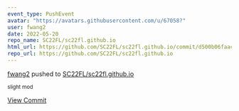 ```yaml
---
event_type: PushEvent
avatar: "https://avatars.githubusercontent.com/u/67058?"
user: fwang2
date: 2022-05-20
repo_name: SC22FL/sc22fl.github.io
html_url: https://github.com/SC22FL/sc22fl.github.io/commit/d500b06faac10817467b2da1825d7b088a570d3e
repo_url: https://github.com/SC22FL/sc22fl.github.io
---
```


<a href='https://github.com/fwang2' target='_blank'>fwang2</a> pushed to <a href='https://github.com/SC22FL/sc22fl.github.io' target='_blank'>SC22FL/sc22fl.github.io</a>

<small>slight mod</small>

<a href='https://github.com/SC22FL/sc22fl.github.io/commit/d500b06faac10817467b2da1825d7b088a570d3e' target='_blank'>View Commit</a>